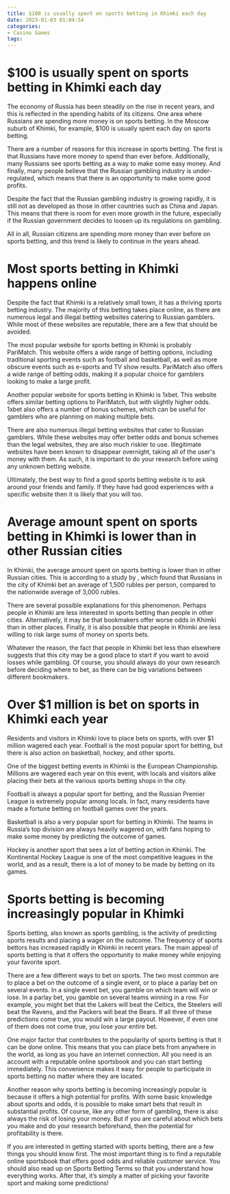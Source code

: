 ```yaml
---
title: $100 is usually spent on sports betting in Khimki each day
date: 2023-01-03 01:04:54
categories:
- Casino Games
tags:
---
```



#  $100 is usually spent on sports betting in Khimki each day

The economy of Russia has been steadily on the rise in recent years, and this is reflected in the spending habits of its citizens. One area where Russians are spending more money is on sports betting. In the Moscow suburb of Khimki, for example, $100 is usually spent each day on sports betting.

There are a number of reasons for this increase in sports betting. The first is that Russians have more money to spend than ever before. Additionally, many Russians see sports betting as a way to make some easy money. And finally, many people believe that the Russian gambling industry is under-regulated, which means that there is an opportunity to make some good profits.

Despite the fact that the Russian gambling industry is growing rapidly, it is still not as developed as those in other countries such as China and Japan. This means that there is room for even more growth in the future, especially if the Russian government decides to loosen up its regulations on gambling.

All in all, Russian citizens are spending more money than ever before on sports betting, and this trend is likely to continue in the years ahead.

#  Most sports betting in Khimki happens online

Despite the fact that Khimki is a relatively small town, it has a thriving sports betting industry. The majority of this betting takes place online, as there are numerous legal and illegal betting websites catering to Russian gamblers. While most of these websites are reputable, there are a few that should be avoided.

The most popular website for sports betting in Khimki is probably PariMatch. This website offers a wide range of betting options, including traditional sporting events such as football and basketball, as well as more obscure events such as e-sports and TV show results. PariMatch also offers a wide range of betting odds, making it a popular choice for gamblers looking to make a large profit.

Another popular website for sports betting in Khimki is 1xbet. This website offers similar betting options to PariMatch, but with slightly higher odds. 1xbet also offers a number of bonus schemes, which can be useful for gamblers who are planning on making multiple bets.

There are also numerous illegal betting websites that cater to Russian gamblers. While these websites may offer better odds and bonus schemes than the legal websites, they are also much riskier to use. Illegitimate websites have been known to disappear overnight, taking all of the user's money with them. As such, it is important to do your research before using any unknown betting website.

Ultimately, the best way to find a good sports betting website is to ask around your friends and family. If they have had good experiences with a specific website then it is likely that you will too.

#  Average amount spent on sports betting in Khimki is lower than in other Russian cities

In Khimki, the average amount spent on sports betting is lower than in other Russian cities. This is according to a study by , which found that Russians in the city of Khimki bet an average of 1,500 rubles per person, compared to the nationwide average of 3,000 rubles.

There are several possible explanations for this phenomenon. Perhaps people in Khimki are less interested in sports betting than people in other cities. Alternatively, it may be that bookmakers offer worse odds in Khimki than in other places. Finally, it is also possible that people in Khimki are less willing to risk large sums of money on sports bets.

Whatever the reason, the fact that people in Khimki bet less than elsewhere suggests that this city may be a good place to start if you want to avoid losses while gambling. Of course, you should always do your own research before deciding where to bet, as there can be big variations between different bookmakers.

#  Over $1 million is bet on sports in Khimki each year

Residents and visitors in Khimki love to place bets on sports, with over $1 million wagered each year. Football is the most popular sport for betting, but there is also action on basketball, hockey, and other sports.

One of the biggest betting events in Khimki is the European Championship. Millions are wagered each year on this event, with locals and visitors alike placing their bets at the various sports betting shops in the city.

Football is always a popular sport for betting, and the Russian Premier League is extremely popular among locals. In fact, many residents have made a fortune betting on football games over the years.

 Basketball is also a very popular sport for betting in Khimki. The teams in Russia’s top division are always heavily wagered on, with fans hoping to make some money by predicting the outcome of games.

Hockey is another sport that sees a lot of betting action in Khimki. The Kontinental Hockey League is one of the most competitive leagues in the world, and as a result, there is a lot of money to be made by betting on its games.

#  Sports betting is becoming increasingly popular in Khimki

Sports betting, also known as sports gambling, is the activity of predicting sports results and placing a wager on the outcome. The frequency of sports bettors has increased rapidly in Khimki in recent years. The main appeal of sports betting is that it offers the opportunity to make money while enjoying your favorite sport.

There are a few different ways to bet on sports. The two most common are to place a bet on the outcome of a single event, or to place a parlay bet on several events. In a single event bet, you gamble on which team will win or lose. In a parlay bet, you gamble on several teams winning in a row. For example, you might bet that the Lakers will beat the Celtics, the Steelers will beat the Ravens, and the Packers will beat the Bears. If all three of these predictions come true, you would win a large payout. However, if even one of them does not come true, you lose your entire bet.

One major factor that contributes to the popularity of sports betting is that it can be done online. This means that you can place bets from anywhere in the world, as long as you have an internet connection. All you need is an account with a reputable online sportsbook and you can start betting immediately. This convenience makes it easy for people to participate in sports betting no matter where they are located.

Another reason why sports betting is becoming increasingly popular is because it offers a high potential for profits. With some basic knowledge about sports and odds, it is possible to make smart bets that result in substantial profits. Of course, like any other form of gambling, there is also always the risk of losing your money. But if you are careful about which bets you make and do your research beforehand, then the potential for profitability is there.

If you are interested in getting started with sports betting, there are a few things you should know first. The most important thing is to find a reputable online sportsbook that offers good odds and reliable customer service. You should also read up on Sports Betting Terms so that you understand how everything works. After that, it’s simply a matter of picking your favorite sport and making some predictions!